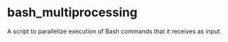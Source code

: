 # bash_multiprocessing
A script to parallelize execution of Bash commands that it receives as input.

